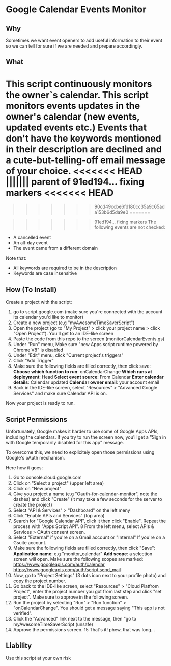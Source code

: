 # Google Calendar Events Monitor

## Why
Sometimes we want event openers to add useful information to their event so we can tell for sure if we are needed and prepare accordingly.

## What
This script continuously monitors the owner`s calendar.
This script monitors events updates in the owner's calendar (new events, updated events etc.)
Events that don't have the keywords mentioned in their description are declined and a cute-but-telling-off email message of your choice.
<<<<<<< HEAD
||||||| parent of 91ed194... fixing markers
<<<<<<< HEAD
=======

>>>>>>> 90cd49ccbe6fd180cc35a9c65ada153b6d5da9e0
=======

>>>>>>> 91ed194... fixing markers
The following events are not checked:
  - A cancelled event 
  - An all-day event
  - The event came from a different domain

Note that:                                                                                                        
 - All keywords are required to be in the description                                                                                                                                
 - Keywords are case insensitive   

## How (To Install)
Create a project with the script:
1. go to script.google.com (make sure you're connected with the account its calendar you'd like to monitor)
2. Create a new project (e,g "myAwesomeTimeSaverScript")
3. Open the project (go to "My Project" >  click your project name > click "Open Project"). You'll get to an IDE-like screen
4. Paste the code from this repo to the screen (monitorCalendarEvents.gs)
5. Under "Run" menu, Make sure "new Apps script runtime powered by Chrome V8" is disabled
6. Under "Edit" menu, click "Current project's triggers"
7. Click "Add Trigger" 
8. Make sure the following fields are filled correctly, then click save:
**Choose which function to run**: onCalendarChange
**Which runs at deployment**: Head
**Select event source**: From Calendar
**Enter calendar details**: Calendar updated
**Calendar owner email**: your account email
9. Back in the IDE-like screen, select "Resources" > "Advanced Google Services" and make sure Calendar API is on.

Now your project is ready to run.

## Script Permissions
Unfortunately, Google makes it harder to use some of Google Apps APIs, including the calendars. 
If you try to run the screen now, you'll get a "Sign in with Google temporarily disabled for this app" message.

To overcome this, we need to explicitely open those permissions using Google's oAuth mechanism.

Here how it goes:
1. Go to console.cloud.google.com
2. Click on "Select a project" (upper left area)
3. Click on "New project"
4. Give you project a name (e.g "Oauth-for-calendar-monitor", note the dashes) and click "Create" (it may take a few seconds for the server to create the project)
5. Select "API & Services" > "Dashboard" on the left meny
6. Click "Enable APIs and Services" (top area)
7. Search for "Google Calendar API", click it then click "Enable". Repeat the process with "Apps Script API".
8  From the left menu, select APIs & Services >  OAuth consent screen.
9. Select "External" if you're on a Gmail account or "Internal" If you're on a Gsuite account.
9. Make sure the following fields are filled correctly, then click "Save":
**Application name**: e.g "monitor_calendar"
**Add scope**: a selection screen will open. Make sure the following scopes are marked:
https://www.googleapis.com/auth/calendar
https://www.googleapis.com/auth/script.send_mail
10. Now, go to "Project Settings" (3 dots icon next to your profile photo) and copy the project number.
11. Go back to the IDE-like screen, select "Resources" > "Cloud Platfrom Project", enter the project number you got from last step and click "set project". Make sure to approve in the following screen.
12. Run the project by selecting "Run" > "Run function" > "onCalendarChange". You should get a message saying "This app is not verified".
13. Click the "Advanced" link next to the message, then "go to myAwesomeTimeSaverScript (unsafe)
14. Approve the permissions screen.
15 That's it! phew, that was long...


## Liability
Use this script at your own risk
